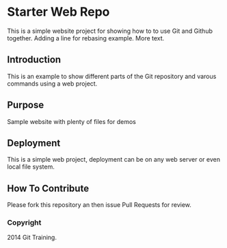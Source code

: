 # Starter Web Repo

This is a simple website project for 
showing how to to use Git and Github together.
Adding a line for rebasing example. More text.

## Introduction
This is an example to show different parts
of the Git repository and varous commands
using a web project.

## Purpose

Sample website with plenty of files for demos

## Deployment

This is a  simple web project, deployment
can be on any web server or even local file system.

## How To Contribute

Please fork this repository an then issue Pull Requests for review.

### Copyright
2014 Git Training.